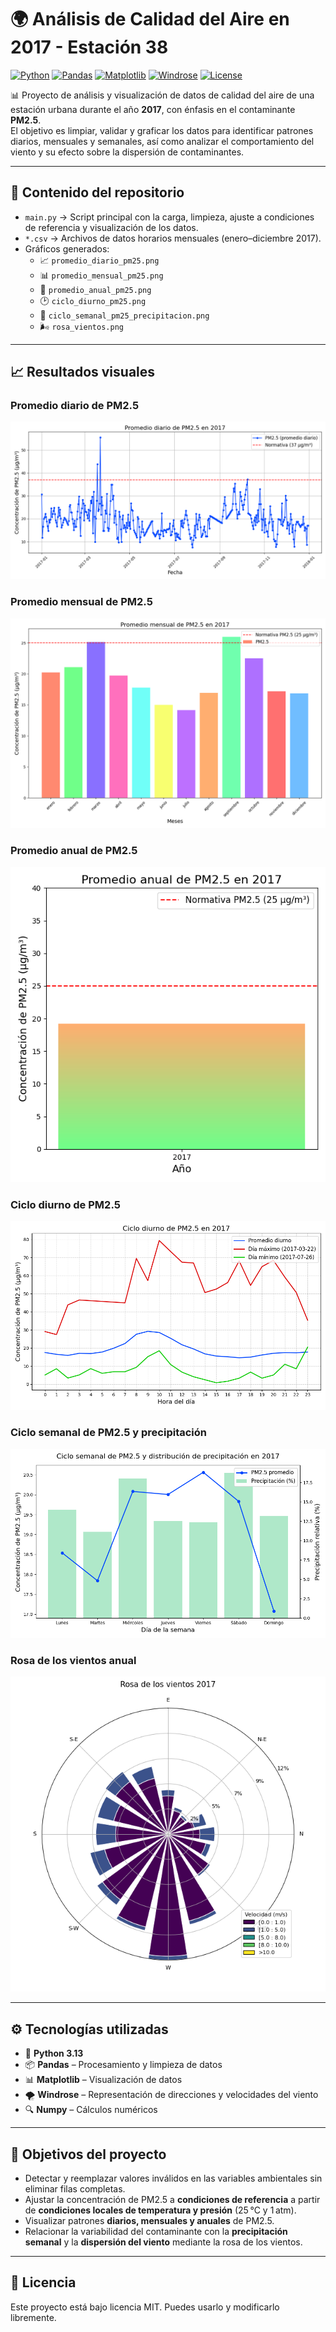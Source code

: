 # 🌍 Análisis de Calidad del Aire en 2017 - Estación 38

[![Python](https://img.shields.io/badge/Python-3.13-blue?logo=python)](https://www.python.org/)
[![Pandas](https://img.shields.io/badge/Pandas-Data%20Analysis-orange?logo=pandas)](https://pandas.pydata.org/)
[![Matplotlib](https://img.shields.io/badge/Matplotlib-Visualization-green?logo=plotly)](https://matplotlib.org/)
[![Windrose](https://img.shields.io/badge/Windrose-Wind%20Analysis-lightblue?logo=windy)](https://pypi.org/project/windrose/)
[![License](https://img.shields.io/badge/License-MIT-lightgrey)](LICENSE)

📊 Proyecto de análisis y visualización de datos de calidad del aire de una estación urbana durante el año **2017**, con énfasis en el contaminante **PM2.5**.  
El objetivo es limpiar, validar y graficar los datos para identificar patrones diarios, mensuales y semanales, así como analizar el comportamiento del viento y su efecto sobre la dispersión de contaminantes.

---

## 📂 Contenido del repositorio

- `main.py` → Script principal con la carga, limpieza, ajuste a condiciones de referencia y visualización de los datos.
- `*.csv` → Archivos de datos horarios mensuales (enero–diciembre 2017).
- Gráficos generados:
  - 📈 `promedio_diario_pm25.png`
  - 📊 `promedio_mensual_pm25.png`
  - 📏 `promedio_anual_pm25.png`
  - 🕑 `ciclo_diurno_pm25.png`
  - 📅 `ciclo_semanal_pm25_precipitacion.png`
  - 🌬️ `rosa_vientos.png`

---

## 📈 Resultados visuales

### Promedio diario de PM2.5
![Promedio diario](./promedio_diario_pm25.png)

### Promedio mensual de PM2.5
![Promedio mensual](./promedio_mensual_pm25.png)

### Promedio anual de PM2.5
![Promedio anual](./promedio_anual_pm25.png)

### Ciclo diurno de PM2.5
![Ciclo diurno](./ciclo_diurno_pm25.png)

### Ciclo semanal de PM2.5 y precipitación
![Ciclo semanal](./ciclo_semanal_pm25_precipitacion.png)

### Rosa de los vientos anual
![Rosa de los vientos](./rosa_vientos.png)

---

## ⚙️ Tecnologías utilizadas
- 🐍 **Python 3.13**
- 📦 **Pandas** – Procesamiento y limpieza de datos
- 📊 **Matplotlib** – Visualización de datos
- 🌪️ **Windrose** – Representación de direcciones y velocidades del viento
- 🔍 **Numpy** – Cálculos numéricos

---

## 🎯 Objetivos del proyecto
- Detectar y reemplazar valores inválidos en las variables ambientales sin eliminar filas completas.
- Ajustar la concentración de PM2.5 a **condiciones de referencia** a partir de **condiciones locales de temperatura y presión** (25 °C y 1 atm).
- Visualizar patrones **diarios, mensuales y anuales** de PM2.5.
- Relacionar la variabilidad del contaminante con la **precipitación semanal** y la **dispersión del viento** mediante la rosa de los vientos.

---

## 📜 Licencia
Este proyecto está bajo licencia MIT. Puedes usarlo y modificarlo libremente.
